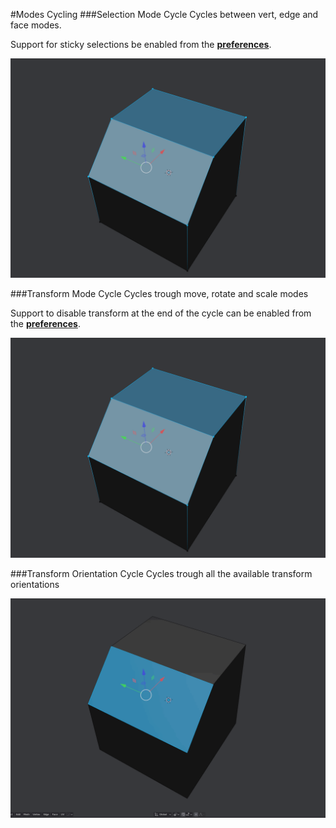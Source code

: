 #Modes Cycling
###Selection Mode Cycle
Cycles between vert, edge and face modes. 

Support for sticky selections be enabled from the [**preferences**](../preferences).

![Alt Text](img/selection_mode_cycle.gif)

###Transform Mode Cycle
Cycles trough move, rotate and scale modes

Support to disable transform at the end of the cycle can be enabled from the [**preferences**](../preferences).

![Alt Text](img/selection_mode_cycle.gif)

###Transform Orientation Cycle
Cycles trough all the available transform orientations

![Alt Text](img/transform_orientation_cycle.gif)